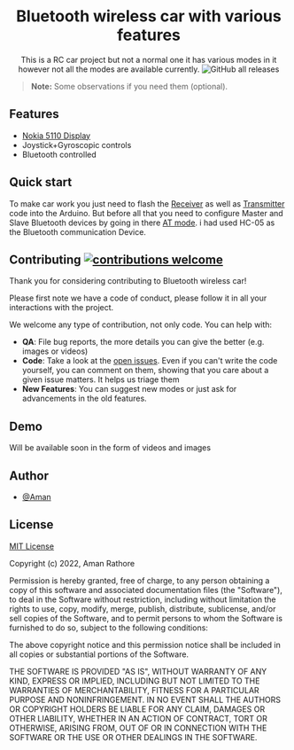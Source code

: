<div align="center">
  <!-- <img src="./img/ff_logo2013.png" width="200px"> -->
  <h1>Bluetooth wireless car with various features</h1>
</div>

<p align="center">
  This is a RC car project but not a normal one it has various modes in it however not all the modes are available currently.
  <img alt="GitHub all releases" src="https://img.shields.io/github/downloads/AmanRathoreP/Bluetooth-wireless-car-with-various-features/total">
</p>


<!-- [![GitHub all releases](https://img.shields.io/github/downloads/AmanRathoreP/Bluetooth-wireless-car-with-various-features/total)](https://github.com/AmanRathoreP/Bluetooth-wireless-car-with-various-features/archive/refs/heads/master.zip) -->


> **Note:** Some observations if you need them (optional).

## Features

* [Nokia 5110 Display](https://www.adafruit.com/product/338)
* Joystick+Gyroscopic controls
* Bluetooth controlled

## Quick start

To make car work you just need to flash the [Receiver](codes/Receiver/Receiver.ino) as well as [Transmitter](codes/Transmitter/Transmitter.ino) code into the Arduino. But before all that you need to configure Master and Slave Bluetooth devices by going in there [AT mode](https://www.hackster.io/Heathen_Hacks-v2/hc-05-master-slave-communication-61833f). i had used HC-05 as the Bluetooth communication Device.


## Contributing [![contributions welcome](https://img.shields.io/badge/contributions-welcome-brightgreen.svg?style=flat)](issues.md)

Thank you for considering contributing to Bluetooth wireless car!

Please first note we have a code of conduct, please follow it in all your interactions with the project.

We welcome any type of contribution, not only code. You can help with:
- **QA**: File bug reports, the more details you can give the better (e.g. images or videos)
- **Code**: Take a look at the [open issues](issues.md). Even if you can't write the code yourself, you can comment on them, showing that you care about a given issue matters. It helps us triage them
- **New Features**: You can suggest new modes or just ask for advancements in the old features.

## Demo

Will be available soon in the form of videos and images

## Author

- [@Aman](https://www.github.com/AmanRathoreP)

## License

[MIT License](https://choosealicense.com/licenses/mit/)

Copyright (c) 2022, Aman Rathore

Permission is hereby granted, free of charge, to any person obtaining a copy
of this software and associated documentation files (the "Software"), to deal
in the Software without restriction, including without limitation the rights
to use, copy, modify, merge, publish, distribute, sublicense, and/or sell
copies of the Software, and to permit persons to whom the Software is
furnished to do so, subject to the following conditions:

The above copyright notice and this permission notice shall be included in all
copies or substantial portions of the Software.

THE SOFTWARE IS PROVIDED "AS IS", WITHOUT WARRANTY OF ANY KIND, EXPRESS OR
IMPLIED, INCLUDING BUT NOT LIMITED TO THE WARRANTIES OF MERCHANTABILITY,
FITNESS FOR A PARTICULAR PURPOSE AND NONINFRINGEMENT. IN NO EVENT SHALL THE
AUTHORS OR COPYRIGHT HOLDERS BE LIABLE FOR ANY CLAIM, DAMAGES OR OTHER
LIABILITY, WHETHER IN AN ACTION OF CONTRACT, TORT OR OTHERWISE, ARISING FROM,
OUT OF OR IN CONNECTION WITH THE SOFTWARE OR THE USE OR OTHER DEALINGS IN THE
SOFTWARE.